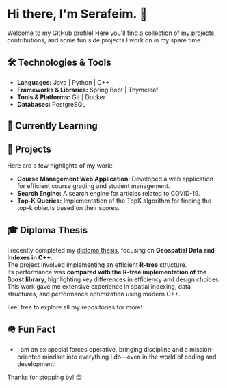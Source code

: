 # Hi there, I'm Serafeim. 👋

Welcome to my GitHub profile! Here you'll find a collection of my projects, contributions, and some fun side projects I work on in my spare time.

## 🛠️ Technologies & Tools

- **Languages:** Java | Python | C++
- **Frameworks & Libraries:** Spring Boot | Thymeleaf
- **Tools & Platforms:** Git | Docker
- **Databases:** PostgreSQL

## 🌱 Currently Learning

## 💼 Projects

Here are a few highlights of my work:

- **Course Management Web Application:** Developed a web application for efficient course grading and student management.
- **Search Engine:** A search engine for articles related to COVID-19.
- **Top-K Queries:** Implementation of the TopK algorithm for finding the top-k objects based on their scores.

## 🎓 Diploma Thesis

I recently completed my [diploma thesis](https://github.com/serafm/rtree_cpp), focusing on **Geospatial Data and Indexes in C++**.  
The project involved implementing an efficient **R-tree** structure.  
Its performance was **compared with the R-tree implementation of the Boost library**, highlighting key differences in efficiency and design choices.  
This work gave me extensive experience in spatial indexing, data structures, and performance optimization using modern C++.

Feel free to explore all my repositories for more!

## 🪖 Fun Fact

- I am an ex special forces operative, bringing discipline and a mission-oriented mindset into everything I do—even in the world of coding and development!

Thanks for stopping by! 😊
